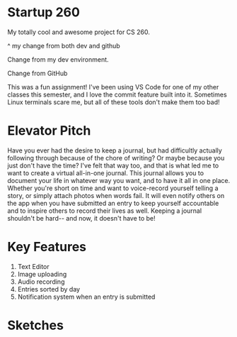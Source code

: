 # Startup 260
My totally cool and awesome project for CS 260.

^ my change from both dev and github

Change from my dev environment.

Change from GitHub


This was a fun assignment! I've been using VS Code for one of my other classes this semester, and I love the commit feature built into it. Sometimes Linux terminals scare me, but all of these tools don't make them too bad!


# Elevator Pitch

Have you ever had the desire to keep a journal, but had difficultly actually following through because of the chore of writing? Or maybe because you just don't have the time? I've felt that way too, and that is what led me to want to create a virtual all-in-one journal. This journal allows you to document your life in whatever way you want, and to have it all in one place. Whether you're short on time and want to voice-record yourself telling a story, or simply attach photos when words fail. It will even notify others on the app when you have submitted an entry to keep yourself accountable and to inspire others to record their lives as well. Keeping a journal shouldn't be hard-- and now, it doesn't have to be!

# Key Features 
1. Text Editor
2. Image uploading
3. Audio recording 
4. Entries sorted by day
5. Notification system when an entry is submitted

# Sketches


